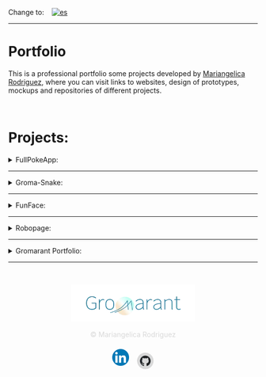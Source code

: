 
Change to:&nbsp; &nbsp; [![es](https://img.shields.io/badge/Language-Spanish-blue.svg)](README.es.md)

---

# Portfolio
This is a professional portfolio some projects developed by <a href="https://www.linkedin.com/in/mariangelicarodriguezperez/" target="_blank">Mariangelica Rodriguez</a>, where you can visit links to websites, design of prototypes, mockups and repositories of different projects.

<br>

# Projects:

<details>
<summary>
  FullPokeApp:
</summary>

<br>
Project image/Banner
<br>
<img src="src/assets/images/memoryPage.webp" title="memory game" alt="memory game"/>

<br>

### Description:
xxx

### functions
  - xxxxxxxxx
  - xxxxxxxxx

Project links
<p align="center"><a href="https://fullpokeapp.netlify.app" target="_blank">Visit app<img src="src/assets/images/play.webp" alt="Play icon" style="width:48px; height:48px;"/></a></p>
</details>

---

<details>
<summary>
  Groma-Snake:
</summary>

<br>
Project image/Banner
<br>
<img src="src/assets/images/memoryPage.webp" title="memory game" alt="memory game"/>

<br>

### Description:
xxx

### functions
  - xxxxxxxxx
  - xxxxxxxxx

Project links
<p align="center"><a href="https://fullpokeapp.netlify.app" target="_blank">Visit app<img src="src/assets/images/play.webp" alt="Play icon" style="width:48px; height:48px;"/></a></p>
</details>

---

<details>
<summary>
  FunFace:
</summary>

<br>
Project image/Banner
<br>
<img src="src/assets/images/memoryPage.webp" title="memory game" alt="memory game"/>

<br>

### Description:
xxx

### functions
  - xxxxxxxxx
  - xxxxxxxxx

Project links
<p align="center"><a href="https://fullpokeapp.netlify.app" target="_blank">Visit app<img src="src/assets/images/play.webp" alt="Play icon" style="width:48px; height:48px;"/></a></p>
</details>

---

<details>
<summary>
  Robopage:
</summary>

<br>
Project image/Banner
<br>
<img src="src/assets/images/memoryPage.webp" title="memory game" alt="memory game"/>

<br>

### Description:
xxx

### functions
  - xxxxxxxxx
  - xxxxxxxxx

Project links
<p align="center"><a href="https://fullpokeapp.netlify.app" target="_blank">Visit app<img src="src/assets/images/play.webp" alt="Play icon" style="width:48px; height:48px;"/></a></p>
</details>

---

<details>
<summary>
  Gromarant Portfolio:
</summary>

<br>
Project image/Banner
<br>
<img src="src/assets/images/memoryPage.webp" title="memory game" alt="memory game"/>

<br>

### Description:
xxx

### functions
  - xxxxxxxxx
  - xxxxxxxxx

Project links
<p align="center"><a href="https://fullpokeapp.netlify.app" target="_blank">Visit app<img src="src/assets/images/play.webp" alt="Play icon" style="width:48px; height:48px;"/></a></p>
</details>


---

<br>

<p align="center"><a href="https://www.gromarant.com/"><img src="src/assets/images/logoGromarant-2023.webp" style="width:250px;" alt="Gromarant logo" title="Visit Gromarant portfolio page"/></a></p>
<p align="center" style="color: #D9D9D9">© Mariangelica Rodriguez</p>
<a href="https://www.linkedin.com/in/mariangelicarodriguezperez/">
<div style="display:flex; flex-wrap:wrap; justify-content:center; align-items:center; gap:16px; width:100%;"><img src="src/assets/images/linkedIn.webp" style="width:34px; height:34px" alt="linkedIn logo" title="See her LinkedIn profile"/></p>
</a>
<a href="https://github.com/Gromarant"><p align="center">
<img src="src/assets/images/githubLogo.webp" style="width:34px; height:34px; border-radius:50%" alt="Github logo" title="See her Github profile"/>
</p></a>